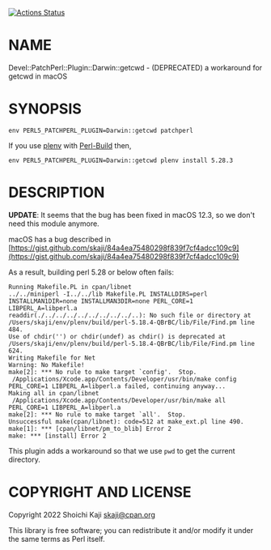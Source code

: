[![Actions Status](https://github.com/skaji/Devel-PatchPerl-Plugin-Darwin-getcwd/actions/workflows/test.yml/badge.svg)](https://github.com/skaji/Devel-PatchPerl-Plugin-Darwin-getcwd/actions)

# NAME

Devel::PatchPerl::Plugin::Darwin::getcwd - (DEPRECATED) a workaround for getcwd in macOS

# SYNOPSIS

    env PERL5_PATCHPERL_PLUGIN=Darwin::getcwd patchperl

If you use [plenv](https://github.com/tokuhirom/plenv)
with [Perl-Build](https://github.com/tokuhirom/Perl-Build) then,

    env PERL5_PATCHPERL_PLUGIN=Darwin::getcwd plenv install 5.28.3

# DESCRIPTION

**UPDATE**: It seems that the bug has been fixed in macOS 12.3, so we don't need this module anymore.

macOS has a bug described in [https://gist.github.com/skaji/84a4ea75480298f839f7cf4adcc109c9](https://gist.github.com/skaji/84a4ea75480298f839f7cf4adcc109c9)

As a result, building perl 5.28 or below often fails:

    Running Makefile.PL in cpan/libnet
    ../../miniperl -I../../lib Makefile.PL INSTALLDIRS=perl INSTALLMAN1DIR=none INSTALLMAN3DIR=none PERL_CORE=1 LIBPERL_A=libperl.a
    readdir(./../../../../../../../../..): No such file or directory at /Users/skaji/env/plenv/build/perl-5.18.4-QBrBC/lib/File/Find.pm line 484.
    Use of chdir('') or chdir(undef) as chdir() is deprecated at /Users/skaji/env/plenv/build/perl-5.18.4-QBrBC/lib/File/Find.pm line 624.
    Writing Makefile for Net
    Warning: No Makefile!
    make[2]: *** No rule to make target `config'.  Stop.
     /Applications/Xcode.app/Contents/Developer/usr/bin/make config PERL_CORE=1 LIBPERL_A=libperl.a failed, continuing anyway...
    Making all in cpan/libnet
     /Applications/Xcode.app/Contents/Developer/usr/bin/make all PERL_CORE=1 LIBPERL_A=libperl.a
    make[2]: *** No rule to make target `all'.  Stop.
    Unsuccessful make(cpan/libnet): code=512 at make_ext.pl line 490.
    make[1]: *** [cpan/libnet/pm_to_blib] Error 2
    make: *** [install] Error 2

This plugin adds a workaround so that we use `pwd` to get the current directory.

# COPYRIGHT AND LICENSE

Copyright 2022 Shoichi Kaji <skaji@cpan.org>

This library is free software; you can redistribute it and/or modify
it under the same terms as Perl itself.
